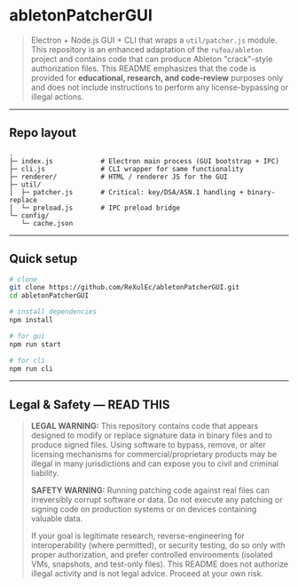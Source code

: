 # abletonPatcherGUI

> Electron + Node.js GUI + CLI that wraps a `util/patcher.js` module. This repository is an enhanced adaptation of the `rufoa/ableton` project and contains code that can produce Ableton "crack"-style authorization files. This README emphasizes that the code is provided for **educational, research, and code-review** purposes only and does not include instructions to perform any license-bypassing or illegal actions.

---

## Repo layout
```
.
├─ index.js            # Electron main process (GUI bootstrap + IPC)
├─ cli.js              # CLI wrapper for same functionality
├─ renderer/           # HTML / renderer JS for the GUI
├─ util/
│  ├─ patcher.js       # Critical: key/DSA/ASN.1 handling + binary-replace
│  └─ preload.js       # IPC preload bridge
└─ config/
   └─ cache.json
```

---

## Quick setup

```bash
# clone
git clone https://github.com/ReXulEc/abletonPatcherGUI.git
cd abletonPatcherGUI

# install dependencies
npm install

# for gui
npm run start

# for cli
npm run cli

```

---

## Legal & Safety — **READ THIS**
> **LEGAL WARNING:** This repository contains code that appears designed to modify or replace signature data in binary files and to produce signed files. Using software to bypass, remove, or alter licensing mechanisms for commercial/proprietary products may be illegal in many jurisdictions and can expose you to civil and criminal liability.  
>
> **SAFETY WARNING:** Running patching code against real files can irreversibly corrupt software or data. Do not execute any patching or signing code on production systems or on devices containing valuable data.  
>
> If your goal is legitimate research, reverse-engineering for interoperability (where permitted), or security testing, do so only with proper authorization, and prefer controlled environments (isolated VMs, snapshots, and test-only files). This README does not authorize illegal activity and is not legal advice. Proceed at your own risk.
